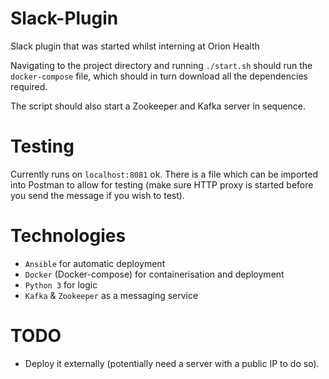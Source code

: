 # Slack-Plugin
Slack plugin that was started whilst interning at Orion Health

Navigating to the project directory and running `./start.sh` should run the `docker-compose` file, which should in turn download all the dependencies required.

The script should also start a Zookeeper and Kafka server in sequence.

# Testing
Currently runs on `localhost:8081` ok. 
There is a file which can be imported into Postman to allow for testing (make sure HTTP proxy is started before you send the message if you wish to test).


# Technologies
- `Ansible` for automatic deployment
- `Docker` (Docker-compose) for containerisation and deployment
- `Python 3` for logic
- `Kafka` & `Zookeeper` as a messaging service


# TODO
- Deploy it externally (potentially need a server with a public IP to do so).

